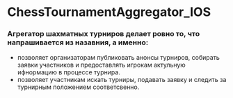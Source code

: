 # ChessTournamentAggregator_IOS

### Агрегатор шахматных турниров делает ровно то, что напрашивается из назавния, а именно: 
+ позволяет организаторам публиковать анонсы турниров, собирать заявки участников и предоставлять игрокам актульную ифнормацию в процессе турнира. 
+ позволяет участникам искать турниры, подавать заявку и следить за турнирным положением соответсвенно. 
